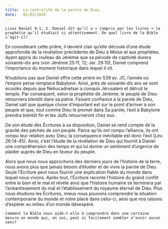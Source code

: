 ```yaml
---
title:  La centralité de la parole de Dieu
date:   01/03/2020
---
```


`Lisez Daniel 9:1, 2. Daniel dit qu’il a « compris par les livres » la prophétie qu’il étudiait si attentivement. De quel livre de la Bible s’agit-il?`

En considérant cette prière, il devient clair qu’elle découle d’une étude approfondie de la révélation précédente de Dieu à Moïse et aux prophètes. Ayant appris du rouleau de Jérémie que sa période de captivité durera soixante-dix ans (voir Jérémie 25:11, 12; Jer. 29:10), Daniel comprend l’importance du moment historique dans lequel il vit.

N’oublions pas que Daniel offre cette prière en 539 av. JC, l’année où l’empire perse remplace Babylone. Ainsi, près de soixante-dix ans se sont écoulés depuis que Nebucadnetsar a conquis Jérusalem et détruit le temple. Par conséquent, selon la prophétie de Jérémie, le peuple de Dieu retournera bientôt dans sa patrie. Faisant confiance à la parole de Dieu, Daniel sait que quelque chose d’important est sur le point d’arriver à son peuple et que, tout comme Dieu le promet dans Sa parole, l’exil à Babylone prendra bientôt fin et les Juifs retourneront chez eux.

De son étude des Écritures à sa disposition, Daniel se rend compte de la gravité des péchés de son peuple. Parce qu’ils ont rompu l’alliance, ils ont rompu leur relation avec Dieu; la conséquence inévitable est donc l’exil (Lev. 26:14-45). Ainsi, c’est l’étude de la révélation de Dieu qui fournit à Daniel une compréhension des temps et qui lui donne un sentiment d’urgence de plaider auprès de Dieu en faveur du peuple.

Alors que nous nous approchons des derniers jours de l’histoire de la terre, nous avons plus que jamais besoin d’étudier et de vivre la parole de Dieu. Seule l’Écriture peut nous fournir une explication fiable du monde dans lequel nous vivons. Après tout, l’Écriture raconte l’histoire du grand conflit entre le bien et le mal et révèle ainsi que l’histoire humaine se terminera par l’anéantissement du mal et l’établissement du royaume éternel de Dieu. Plus nous étudions les Écritures, mieux nous pouvons comprendre la situation contemporaine du monde et notre place dans celui-ci, ainsi que nos raisons d’espérer au milieu d’un monde désespéré.

`Comment la Bible nous aide-t-elle à comprendre dans une certaine mesure un monde qui, en soi, peut si facilement sembler n’avoir aucun sens?`
